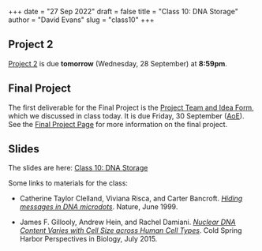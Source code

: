 +++
date = "27 Sep 2022"
draft = false
title = "Class 10: DNA Storage"
author = "David Evans"
slug = "class10"
+++

## Project 2

[Project 2](/project2) is due **tomorrow** (Wednesday, 28 September) at **8:59pm**.

## Final Project

The first deliverable for the Final Project is the [Project Team and Idea Form](https://forms.gle/bu5P7dMipRnnZEG49), which we discussed in class today. It is due Friday, 30 September ([AoE](https://en.wikipedia.org/wiki/Anywhere_on_Earth)).  See the [Final Project Page](/finalproject) for more information on the final project.

## Slides

The slides are here: [Class 10: DNA Storage](https://www.dropbox.com/s/7xv7oytgzcutna7/csbio-class10.pdf?dl=0)

Some links to materials for the class:

- Catherine Taylor Clelland, Viviana Risca, and Carter Bancroft. [_Hiding messages in DNA microdots_](/docs/clelland1999-dnamicrodots.pdf). Nature, June 1999.

- James F. Gillooly, Andrew Hein, and Rachel Damiani. [_Nuclear DNA Content Varies with Cell Size across Human Cell Types_](https://www.ncbi.nlm.nih.gov/pmc/articles/PMC4484964/). Cold Spring Harbor Perspectives in Biology, July 2015.
